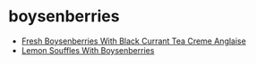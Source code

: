 # boysenberries

 * [Fresh Boysenberries With Black Currant Tea Creme Anglaise](../index/f/fresh-boysenberries-with-black-currant-tea-creme-anglaise-5630.json)
 * [Lemon Souffles With Boysenberries](../index/l/lemon-souffles-with-boysenberries-241606.json)
